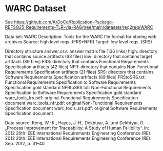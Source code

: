 # WARC Dataset
See https://github.com/ArDoCo/Replication-Package-REFSQ25_Requirements-TLR-via-RAG/tree/main/datasets/req2req/WARC

Data set:
WARC
Description:
Tools for the WARC file format for storing web archives
Source:
high level reqs. (FRS+NFR)
Target:
low level reqs. (SRS)

Directory structure
answer.csv: answer matrix file (136 links)
high: directory that contains source artifacts (63 files)
low: directory that contains target artifacts (89 files)
FRS: directory that contains Functional Requirements Specification artifacts (42 files)
NFR: directory that contains Non-Functional Requirements Specification artifacts (21 files)
SRS: directory that contains Software Requirements Specification artifacts (89 files)
FRStoSRS.txt: Functional Requirements Specification to Software Requirements Specification gold standard
NFRtoSRS.txt: Non-Functional Requirements Specification to Software Requirements Specification gold standard
warc_tools_frs.pdf: original Functional Requirements Specification document
warc_tools_nfr.pdf: original Non-Functional Requirements Specification document
warc_tools_srs.pdf: original Software Requirements Specification document


Data source:
Kong, W.-K., Hayes, J. H., Dekhtyar, A. und Dekhtyar, O. „Process Improvement for Traceability: A Study of Human Fallibility“. In: 2012 20th IEEE International Requirements Engineering Conference (RE). 2012 20th IEEE International Requirements Engineering Conference (RE). Sep. 2012, p. 31–40.